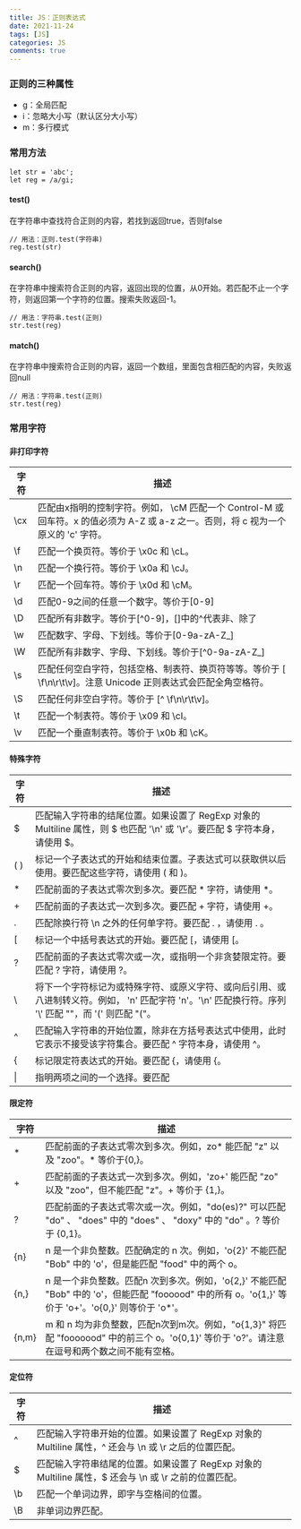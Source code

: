 ```yaml
---
title: JS：正则表达式
date: 2021-11-24
tags: [JS]
categories: JS
comments: true
---
```


### 正则的三种属性
- g：全局匹配
- i：忽略大小写（默认区分大小写）
- m：多行模式

### 常用方法

```
let str = 'abc';
let reg = /a/gi;
```
#### test()
在字符串中查找符合正则的内容，若找到返回true，否则false

```
// 用法：正则.test(字符串)
reg.test(str)
```

#### search()
在字符串中搜索符合正则的内容，返回出现的位置，从0开始。若匹配不止一个字符，则返回第一个字符的位置。搜索失败返回-1。

```
// 用法：字符串.test(正则)
str.test(reg)
```

#### match()
在字符串中搜索符合正则的内容，返回一个数组，里面包含相匹配的内容，失败返回null

```
// 用法：字符串.test(正则)
str.test(reg)
```

### 常用字符
#### 非打印字符

字符 | 描述
---|---
\cx |	匹配由x指明的控制字符。例如， \cM 匹配一个 Control-M 或回车符。x 的值必须为 A-Z 或 a-z 之一。否则，将 c 视为一个原义的 'c' 字符。
\f |	匹配一个换页符。等价于 \x0c 和 \cL。
\n |	匹配一个换行符。等价于 \x0a 和 \cJ。
\r |	匹配一个回车符。等价于 \x0d 和 \cM。
\d |    匹配0-9之间的任意一个数字。等价于[0-9]
\D |    匹配所有非数字。等价于[\^0-9]，[]中的^代表非、除了
\w |    匹配数字、字母、下划线。等价于[0-9a-zA-Z_]
\W |    匹配所有非数字、字母、下划线。等价于[\^0-9a-zA-Z_]
\s |	匹配任何空白字符，包括空格、制表符、换页符等等。等价于 [ \f\n\r\t\v]。注意 Unicode 正则表达式会匹配全角空格符。
\S |	匹配任何非空白字符。等价于 [^ \f\n\r\t\v]。
\t |	匹配一个制表符。等价于 \x09 和 \cI。
\v |	匹配一个垂直制表符。等价于 \x0b 和 \cK。

#### 特殊字符

字符 | 描述
---|---
$ |	匹配输入字符串的结尾位置。如果设置了 RegExp 对象的 Multiline 属性，则 $ 也匹配 '\n' 或 '\r'。要匹配 $ 字符本身，请使用 \$。
( ) |	标记一个子表达式的开始和结束位置。子表达式可以获取供以后使用。要匹配这些字符，请使用 \( 和 \)。
* |	匹配前面的子表达式零次到多次。要匹配 * 字符，请使用 \*。
+ |	匹配前面的子表达式一次到多次。要匹配 + 字符，请使用 \+。
. |	匹配除换行符 \n 之外的任何单字符。要匹配 . ，请使用 \. 。
[ |	标记一个中括号表达式的开始。要匹配 [，请使用 \[。
? |	匹配前面的子表达式零次或一次，或指明一个非贪婪限定符。要匹配 ? 字符，请使用 \?。
\ |	将下一个字符标记为或特殊字符、或原义字符、或向后引用、或八进制转义符。例如， 'n' 匹配字符 'n'。'\n' 匹配换行符。序列 '\\' 匹配 "\"，而 '\(' 则匹配 "("。
^ |	匹配输入字符串的开始位置，除非在方括号表达式中使用，此时它表示不接受该字符集合。要匹配 ^ 字符本身，请使用 \^。
{ |	标记限定符表达式的开始。要匹配 {，请使用 \{。
\| |	指明两项之间的一个选择。要匹配 |，请使用 \|。


#### 限定符

字符 | 描述
---|---
* |	匹配前面的子表达式零次到多次。例如，zo* 能匹配 "z" 以及 "zoo"。* 等价于{0,}。
+ |	匹配前面的子表达式一次到多次。例如，'zo+' 能匹配 "zo" 以及 "zoo"，但不能匹配 "z"。+ 等价于 {1,}。
? |	匹配前面的子表达式零次或一次。例如，"do(es)?" 可以匹配 "do" 、 "does" 中的 "does" 、 "doxy" 中的 "do" 。? 等价于 {0,1}。
{n} |	n 是一个非负整数。匹配确定的 n 次。例如，'o{2}' 不能匹配 "Bob" 中的 'o'，但是能匹配 "food" 中的两个 o。
{n,} |	n 是一个非负整数。匹配n 次到多次。例如，'o{2,}' 不能匹配 "Bob" 中的 'o'，但能匹配 "foooood" 中的所有 o。'o{1,}' 等价于 'o+'。'o{0,}' 则等价于 'o*'。
{n,m} |	m 和 n 均为非负整数，匹配n次到m次。例如，"o{1,3}" 将匹配 "fooooood" 中的前三个 o。'o{0,1}' 等价于 'o?'。请注意在逗号和两个数之间不能有空格。

#### 定位符

字符 | 描述
---|---
^ |	匹配输入字符串开始的位置。如果设置了 RegExp 对象的 Multiline 属性，^ 还会与 \n 或 \r 之后的位置匹配。
$ |	匹配输入字符串结尾的位置。如果设置了 RegExp 对象的 Multiline 属性，$ 还会与 \n 或 \r 之前的位置匹配。
\b |	匹配一个单词边界，即字与空格间的位置。
\B |	非单词边界匹配。


